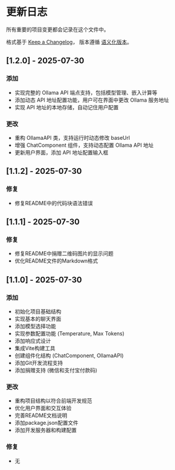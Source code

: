 # 更新日志

所有重要的项目变更都会记录在这个文件中。

格式基于 [Keep a Changelog](https://keepachangelog.com/zh-CN/1.0.0/)，
版本遵循 [语义化版本](https://semver.org/lang/zh-CN/)。

## [1.2.0] - 2025-07-30

### 添加

- 实现完整的 Ollama API 端点支持，包括模型管理、嵌入计算等
- 添加动态 API 地址配置功能，用户可在界面中更改 Ollama 服务地址
- 实现 API 地址的本地存储，自动记住用户配置

### 更改

- 重构 OllamaAPI 类，支持运行时动态修改 baseUrl
- 增强 ChatComponent 组件，支持动态配置 Ollama API 地址
- 更新用户界面，添加 API 地址配置输入框

## [1.1.2] - 2025-07-30

### 修复

- 修复README中的代码块语法错误

## [1.1.1] - 2025-07-30

### 修复

- 修复README中捐赠二维码图片的显示问题
- 优化README文件的Markdown格式

## [1.1.0] - 2025-07-30

### 添加

- 初始化项目基础结构
- 实现基本的聊天界面
- 添加模型选择功能
- 实现参数配置功能 (Temperature, Max Tokens)
- 添加响应式设计
- 集成Vite构建工具
- 创建组件化结构 (ChatComponent, OllamaAPI)
- 添加Git开发流程支持
- 添加捐赠支持 (微信和支付宝付款码)

### 更改

- 重构项目结构以符合前端开发规范
- 优化用户界面和交互体验
- 完善README文档说明
- 添加package.json配置文件
- 添加开发服务器和构建配置

### 修复

- 无
